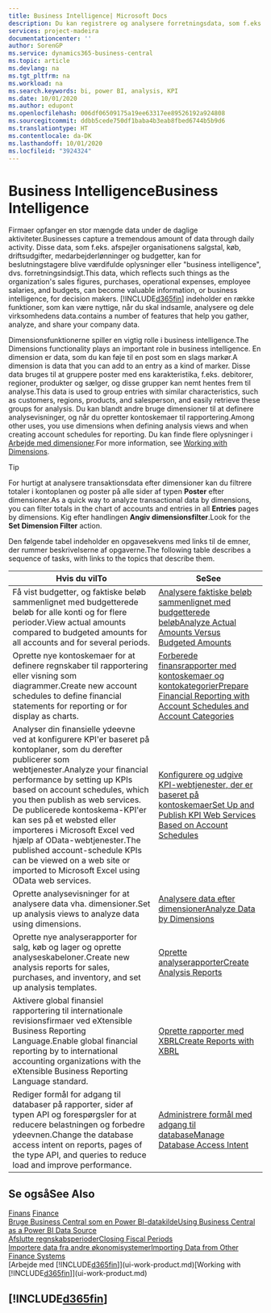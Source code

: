 ```yaml
---
title: Business Intelligence| Microsoft Docs
description: Du kan registrere og analysere forretningsdata, som f.eks. salgstal, køb, driftsudgifter, medarbejderlønninger og budgetter, som kan være værdifulde oplysninger for business intelligence eller beslutningstagere.
services: project-madeira
documentationcenter: ''
author: SorenGP
ms.service: dynamics365-business-central
ms.topic: article
ms.devlang: na
ms.tgt_pltfrm: na
ms.workload: na
ms.search.keywords: bi, power BI, analysis, KPI
ms.date: 10/01/2020
ms.author: edupont
ms.openlocfilehash: 006df06509175a19ee63317ee89526192a924808
ms.sourcegitcommit: ddbb5cede750df1baba4b3eab8fbed6744b5b9d6
ms.translationtype: HT
ms.contentlocale: da-DK
ms.lasthandoff: 10/01/2020
ms.locfileid: "3924324"
---
```

# <a name="business-intelligence"></a><span data-ttu-id="f2528-103">Business Intelligence</span><span class="sxs-lookup"><span data-stu-id="f2528-103">Business Intelligence</span></span>
<span data-ttu-id="f2528-104">Firmaer opfanger en stor mængde data under de daglige aktiviteter.</span><span class="sxs-lookup"><span data-stu-id="f2528-104">Businesses capture a tremendous amount of data through daily activity.</span></span> <span data-ttu-id="f2528-105">Disse data, som f.eks. afspejler organisationens salgstal, køb, driftsudgifter, medarbejderlønninger og budgetter, kan for beslutningstagere blive værdifulde oplysninger eller "business intelligence", dvs. forretningsindsigt.</span><span class="sxs-lookup"><span data-stu-id="f2528-105">This data, which reflects such things as the organization's sales figures, purchases, operational expenses, employee salaries, and budgets, can become valuable information, or business intelligence, for decision makers.</span></span> [!INCLUDE[d365fin](includes/d365fin_md.md)] <span data-ttu-id="f2528-106">indeholder en række funktioner, som kan være nyttige, når du skal indsamle, analysere og dele virksomhedens data.</span><span class="sxs-lookup"><span data-stu-id="f2528-106">contains a number of features that help you gather, analyze, and share your company data.</span></span>

<span data-ttu-id="f2528-107">Dimensionsfunktionerne spiller en vigtig rolle i business intelligence.</span><span class="sxs-lookup"><span data-stu-id="f2528-107">The Dimensions functionality plays an important role in business intelligence.</span></span> <span data-ttu-id="f2528-108">En dimension er data, som du kan føje til en post som en slags markør.</span><span class="sxs-lookup"><span data-stu-id="f2528-108">A dimension is data that you can add to an entry as a kind of marker.</span></span> <span data-ttu-id="f2528-109">Disse data bruges til at gruppere poster med ens karakteristika, f.eks. debitorer, regioner, produkter og sælger, og disse grupper kan nemt hentes frem til analyse.</span><span class="sxs-lookup"><span data-stu-id="f2528-109">This data is used to group entries with similar characteristics, such as customers, regions, products, and salesperson, and easily retrieve these groups for analysis.</span></span> <span data-ttu-id="f2528-110">Du kan blandt andre bruge dimensioner til at definere analysevisninger, og når du opretter kontoskemaer til rapportering.</span><span class="sxs-lookup"><span data-stu-id="f2528-110">Among other uses, you use dimensions  when defining analysis views and when creating account schedules for reporting.</span></span> <span data-ttu-id="f2528-111">Du kan finde flere oplysninger i [Arbejde med dimensioner](finance-dimensions.md).</span><span class="sxs-lookup"><span data-stu-id="f2528-111">For more information, see [Working with Dimensions](finance-dimensions.md).</span></span>

> [!TIP]
> <span data-ttu-id="f2528-112">For hurtigt at analysere transaktionsdata efter dimensioner kan du filtrere totaler i kontoplanen og poster på alle sider af typen **Poster** efter dimensioner.</span><span class="sxs-lookup"><span data-stu-id="f2528-112">As a quick way to analyze transactional data by dimensions, you can filter totals in the chart of accounts and entries in all **Entries** pages by dimensions.</span></span> <span data-ttu-id="f2528-113">Kig efter handlingen **Angiv dimensionsfilter**.</span><span class="sxs-lookup"><span data-stu-id="f2528-113">Look for the **Set Dimension Filter** action.</span></span>  

<span data-ttu-id="f2528-114">Den følgende tabel indeholder en opgavesekvens med links til de emner, der rummer beskrivelserne af opgaverne.</span><span class="sxs-lookup"><span data-stu-id="f2528-114">The following table describes a sequence of tasks, with links to the topics that describe them.</span></span>  

| <span data-ttu-id="f2528-115">Hvis du vil</span><span class="sxs-lookup"><span data-stu-id="f2528-115">To</span></span> | <span data-ttu-id="f2528-116">Se</span><span class="sxs-lookup"><span data-stu-id="f2528-116">See</span></span> |
| --- | --- |
|<span data-ttu-id="f2528-117">Få vist budgetter, og faktiske beløb sammenlignet med budgetterede beløb for alle konti og for flere perioder.</span><span class="sxs-lookup"><span data-stu-id="f2528-117">View actual amounts compared to budgeted amounts for all accounts and for several periods.</span></span>|[<span data-ttu-id="f2528-118">Analysere faktiske beløb sammenlignet med budgetterede beløb</span><span class="sxs-lookup"><span data-stu-id="f2528-118">Analyze Actual Amounts Versus Budgeted Amounts</span></span>](bi-how-analyze-actual-versus-budget.md)|
|<span data-ttu-id="f2528-119">Oprette nye kontoskemaer for at definere regnskaber til rapportering eller visning som diagrammer.</span><span class="sxs-lookup"><span data-stu-id="f2528-119">Create new account schedules to define financial statements for reporting or for display as charts.</span></span>|[<span data-ttu-id="f2528-120">Forberede finansrapporter med kontoskemaer og kontokategorier</span><span class="sxs-lookup"><span data-stu-id="f2528-120">Prepare Financial Reporting with Account Schedules and Account Categories</span></span>](bi-how-work-account-schedule.md)|
|<span data-ttu-id="f2528-121">Analyser din finansielle ydeevne ved at konfigurere KPI'er baseret på kontoplaner, som du derefter publicerer som webtjenester.</span><span class="sxs-lookup"><span data-stu-id="f2528-121">Analyze your financial performance by setting up KPIs based on account schedules, which you then publish as web services.</span></span> <span data-ttu-id="f2528-122">De publicerede kontoskema-KPI'er kan ses på et websted eller importeres i Microsoft Excel ved hjælp af OData-webtjenester.</span><span class="sxs-lookup"><span data-stu-id="f2528-122">The published account-schedule KPIs can be viewed on a web site or imported to Microsoft Excel using OData web services.</span></span>|[<span data-ttu-id="f2528-123">Konfigurere og udgive KPI-webtjenester, der er baseret på kontoskemaer</span><span class="sxs-lookup"><span data-stu-id="f2528-123">Set Up and Publish KPI Web Services Based on Account Schedules</span></span>](bi-how-to-set-up-and-publish-kpi-web-services-based-on-account-schedules.md)|
|<span data-ttu-id="f2528-124">Oprette analysevisninger for at analysere data vha. dimensioner.</span><span class="sxs-lookup"><span data-stu-id="f2528-124">Set up analysis views to analyze data using dimensions.</span></span>|[<span data-ttu-id="f2528-125">Analysere data efter dimensioner</span><span class="sxs-lookup"><span data-stu-id="f2528-125">Analyze Data by Dimensions</span></span>](bi-how-analyze-data-dimension.md)|
|<span data-ttu-id="f2528-126">Oprette nye analyserapporter for salg, køb og lager og oprette analyseskabeloner.</span><span class="sxs-lookup"><span data-stu-id="f2528-126">Create new analysis reports for sales, purchases, and inventory, and set up analysis templates.</span></span>|[<span data-ttu-id="f2528-127">Oprette analyserapporter</span><span class="sxs-lookup"><span data-stu-id="f2528-127">Create Analysis Reports</span></span>](bi-how-create-analysis-views-reports.md)|
|<span data-ttu-id="f2528-128">Aktivere global finansiel rapportering til internationale revisionsfirmaer ved eXtensible Business Reporting Language.</span><span class="sxs-lookup"><span data-stu-id="f2528-128">Enable global financial reporting by to international accounting organizations with the eXtensible Business Reporting Language standard.</span></span>|[<span data-ttu-id="f2528-129">Oprette rapporter med XBRL</span><span class="sxs-lookup"><span data-stu-id="f2528-129">Create Reports with XBRL</span></span>](bi-create-reports-with-xbrl.md)|
|<span data-ttu-id="f2528-130">Rediger formål for adgang til databaser på rapporter, sider af typen API og forespørgsler for at reducere belastningen og forbedre ydeevnen.</span><span class="sxs-lookup"><span data-stu-id="f2528-130">Change the database access intent on reports, pages of the type API, and queries to reduce load and improve performance.</span></span>|[<span data-ttu-id="f2528-131">Administrere formål med adgang til database</span><span class="sxs-lookup"><span data-stu-id="f2528-131">Manage Database Access Intent</span></span>](admin-data-access-intent.md)|

## <a name="see-also"></a><span data-ttu-id="f2528-132">Se også</span><span class="sxs-lookup"><span data-stu-id="f2528-132">See Also</span></span>
<span data-ttu-id="f2528-133">[Finans](finance.md)  </span><span class="sxs-lookup"><span data-stu-id="f2528-133">[Finance](finance.md)  </span></span>  
[<span data-ttu-id="f2528-134">Bruge Business Central som en Power BI-datakilde</span><span class="sxs-lookup"><span data-stu-id="f2528-134">Using Business Central as a Power BI Data Source</span></span>](across-how-use-financials-data-source-powerbi.md)  
[<span data-ttu-id="f2528-135">Afslutte regnskabsperioder</span><span class="sxs-lookup"><span data-stu-id="f2528-135">Closing Fiscal Periods</span></span>](year-close-years-periods.md)  
[<span data-ttu-id="f2528-136">Importere data fra andre økonomisystemer</span><span class="sxs-lookup"><span data-stu-id="f2528-136">Importing Data from Other Finance Systems</span></span>](across-import-data-configuration-packages.md)  
<span data-ttu-id="f2528-137">[Arbejde med [!INCLUDE[d365fin](includes/d365fin_md.md)]](ui-work-product.md)</span><span class="sxs-lookup"><span data-stu-id="f2528-137">[Working with [!INCLUDE[d365fin](includes/d365fin_md.md)]](ui-work-product.md)</span></span>

## [!INCLUDE[d365fin](includes/free_trial_md.md)]  
